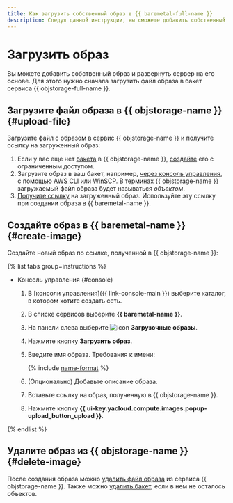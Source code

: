 ```yaml
---
title: Как загрузить собственный образ в {{ baremetal-full-name }}
description: Следуя данной инструкции, вы сможете добавить собственный образ и развернуть из него сервер.
---
```


# Загрузить образ

Вы можете добавить собственный образ и развернуть сервер на его основе. Для этого нужно сначала загрузить файл образа в бакет сервиса {{ objstorage-full-name }}.

## Загрузите файл образа в {{ objstorage-name }} {#upload-file}

Загрузите файл с образом в сервис {{ objstorage-name }} и получите ссылку на загруженный образ:

1. Если у вас еще нет [бакета](../../storage/concepts/bucket.md) в {{ objstorage-name }}, [создайте](../../storage/operations/buckets/create.md) его с ограниченным доступом.
1. Загрузите образ в ваш бакет, например, [через консоль управления](../../storage/operations/objects/upload.md), с помощью [AWS CLI](../../storage/tools/aws-cli.md) или [WinSCP](../../storage/tools/winscp.md). В терминах {{ objstorage-name }} загружаемый файл образа будет называться _объектом_.
1. [Получите ссылку](../../storage/operations/objects/link-for-download.md) на загруженный образ. Используйте эту ссылку при создании образа в {{ baremetal-name }}.

## Создайте образ в {{ baremetal-name }} {#create-image}

Создайте новый образ по ссылке, полученной в {{ objstorage-name }}:

{% list tabs group=instructions %}

- Консоль управления {#console}

  1. В [консоли управления]({{ link-console-main }}) выберите каталог, в котором хотите создать сеть.
  1. В списке сервисов выберите **{{ baremetal-name }}**.
  1. На панели слева выберите ![icon](../../_assets/console-icons/layers.svg) **Загрузочные образы**.
  1. Нажмите кнопку **Загрузить образ**.
  1. Введите имя образа. Требования к имени:

       {% include [name-format](../../_includes/name-format.md) %}

  1. (Опционально) Добавьте описание образа.
  1. Вставьте ссылку на образ, полученную в {{ objstorage-name }}.
  1. Нажмите кнопку **{{ ui-key.yacloud.compute.images.popup-upload_button_upload }}**.

{% endlist %}

## Удалите образ из {{ objstorage-name }} {#delete-image}

После создания образа можно [удалить файл образа](../../storage/operations/objects/delete.md) из сервиса {{ objstorage-name }}. Также можно [удалить бакет](../../storage/operations/buckets/delete.md), если в нем не осталось объектов.
